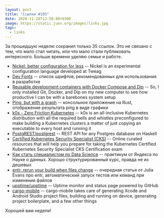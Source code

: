 ```yaml
---
layout: post
title: "Ссылки #105"
date: 2020-11-28T12:50:00+0300
image: https://static.juev.org/images/links.jpg
tags:
  - links
---
```

За прошедшую неделю сохранил только 35 ссылок. Это не связано с тем, что мало стал читать, или что мало стали публиковать интересного. Больше времени уделяю семье и работе.

* [Nickel: better configuration for less](https://www.tweag.io/blog/2020-10-22-nickel-open-sourcing/) -- Nickel is an experimental configuration language developed at Tweag
* [Dev Fonts](https://devfonts.gafi.dev/) -- список шрифтов, рекомендованных для использования в разработке
* [Reusable development containers with Docker Compose and Dip](https://evilmartians.com/chronicles/reusable-development-containers-with-docker-compose-and-dip) -- So, I only installed Git, Docker, and Dip on my new computer to see how productive I can be with a barebones system setup
* [Ping, but with a graph](https://github.com/orf/gping) -- консольное приложение на Rust, отображение результата ping в виде графики
* [k0s - Zero Friction Kubernetes](https://github.com/k0sproject/k0s) -- k0s is an all-inclusive Kubernetes distribution with all the required bells and whistles preconfigured to make building a Kubernetes clusters a matter of just copying an executable to every host and running it
* [PostgREST/postgrest](https://github.com/PostgREST/postgrest) --  REST API for any Postgres database on Haskell
* [Certified Kubernetes Security Specialist (CKS)](https://github.com/walidshaari/Certified-Kubernetes-Security-Specialist) -- Online curated resources that will help you prepare for taking the Kubernetes Certified Kubernetes Security Specialist CKS Certification exam
* [Как стать специалистом по Data Science](https://praktikum.yandex.ru/praktikum.yandex.ru/data-scientist) -- практикум от Яндекса по Науке о данных. Хорошо структурированный курс, правда не из дешевых
* [entr: rerun your build when files change](https://jvns.ca/blog/2020/06/28/entr/) -- очередная статья от Julia Evans про entr, автоматический запуск тестов или команд при изменении файлов
* [upptime/upptime](https://github.com/upptime/upptime) -- Uptime monitor and status page powered by GitHub
* [cargo-mobile](https://github.com/BrainiumLLC/cargo-mobile) -- cargo-mobile takes care of generating Xcode and Android Studio project files, building and running on device, generating project boilerplate, and a few other things

Хорошей вам недели!